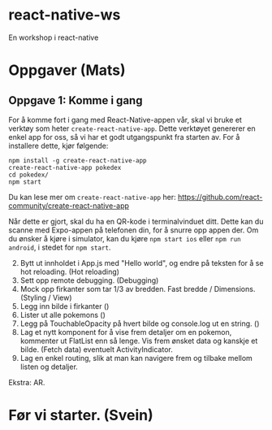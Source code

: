 # react-native-ws
En workshop i react-native

# Oppgaver (Mats)

## Oppgave 1: Komme i gang 

For å komme fort i gang med React-Native-appen vår, skal vi bruke et verktøy som heter `create-react-native-app`.
Dette verktøyet genererer en enkel app for oss, så vi har et godt utgangspunkt fra starten av. For å installere dette, kjør følgende:

```
npm install -g create-react-native-app
create-react-native-app pokedex
cd pokedex/
npm start
```

Du kan lese mer om `create-react-native-app` her: https://github.com/react-community/create-react-native-app

Når dette er gjort, skal du ha en QR-kode i terminalvinduet ditt. Dette kan du scanne med Expo-appen på telefonen din, for å snurre opp appen der.
Om du ønsker å kjøre i simulator, kan du kjøre `npm start ios` eller `npm run android`, i stedet for `npm start`.

2. Bytt ut innholdet i App.js med <eksempel kode> "Hello world", og endre på teksten for å se hot reloading. (Hot reloading)
3. Sett opp remote debugging. (Debugging)
4. Mock opp firkanter som tar 1/3 av bredden. Fast bredde / Dimensions. (Styling / View)
5. Legg inn bilde i firkanter (<Image/>)
6. Lister ut alle pokemons (<FlatList/>)
7. Legg på TouchableOpacity på hvert bilde og console.log ut en string. (<TouchableOpacity />)
8. Lag et nytt komponent for å vise frem detaljer om en pokemon, kommenter ut FlatList enn så lenge. Vis frem ønsket data og kanskje et bilde. (Fetch data) eventuelt ActivityIndicator. 
9. Lag en enkel routing, slik at man kan navigere frem og tilbake mellom listen og detaljer. 

Ekstra: AR. 

# Før vi starter. (Svein)
